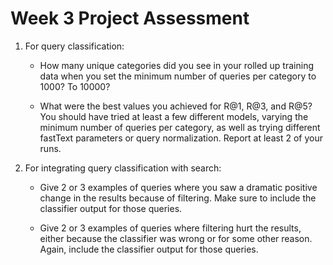 # Week 3 Project Assessment

1. For query classification:

	- How many unique categories did you see in your rolled up training data when you set the minimum number of queries per category to 1000? To 10000?

	- What were the best values you achieved for R@1, R@3, and R@5? You should have tried at least a few different models, varying the minimum number of queries per category, as well as trying different fastText parameters or query normalization. Report at least 2 of your runs.

2. For integrating query classification with search:

	- Give 2 or 3 examples of queries where you saw a dramatic positive change in the results because of filtering. Make sure to include the classifier output for those queries.

	- Give 2 or 3 examples of queries where filtering hurt the results, either because the classifier was wrong or for some other reason. Again, include the classifier output for those queries.